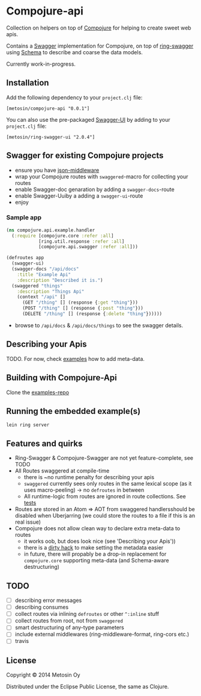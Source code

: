 # Compojure-api

Collection on helpers on top of [Compojure](https://github.com/weavejester/compojure) for helping to create sweet web apis.

Contains a [Swagger](https://github.com/wordnik/swagger-core/wiki) implementation for Compojure, on top of [ring-swagger](https://github.com/metosin/ring-swagger) using [Schema](https://github.com/Prismatic/schema) to describe and coarse the data models.

Currently work-in-progress.

## Installation

Add the following dependency to your `project.clj` file:

    [metosin/compojure-api "0.0.1"]

You can also use the pre-packaged [Swagger-UI](https://github.com/wordnik/swagger-ui) by adding to your `project.clj` file:

    [metosin/ring-swagger-ui "2.0.4"]

## Swagger for existing Compojure projects


- ensure you have [json-middleware](https://github.com/ring-clojure/ring-json) 
- wrap your Compojure routes with `swaggered`-macro for collecting your routes
- enable Swagger-doc genaration by adding a `swagger-docs`-route
- enable Swagger-Uuiby a adding a `swagger-ui`-route
- enjoy

### Sample app

```clojure
(ns compojure.api.example.handler
  (:require [compojure.core :refer :all]
            [ring.util.response :refer :all]
            [compojure.api.swagger :refer :all]))

(defroutes app
  (swagger-ui)
  (swagger-docs "/api/docs"
    :title "Example Api"
    :description "Described it is.")
  (swaggered "things"
    :description "Things Api"
    (context "/api" []
      (GET "/thing" [] (response {:get "thing"}))
      (POST "/thing" [] (response {:post "thing"}))
      (DELETE "/thing" [] (response {:delete "thing"})))))
```

- browse to ```/api/docs``` & ```/api/docs/things``` to see the swagger details.

## Describing your Apis

TODO. For now, check [examples](https://github.com/metosin/compojure-api/tree/master/src/compojure/api/example) how to add meta-data.

## Building with Compojure-Api

Clone the [examples-repo](https://github.com/metosin/compojure-api-examples)

## Running the embedded example(s)

```lein ring server```

## Features and quirks

- Ring-Swagger & Compojure-Swagger are not yet feature-complete, see TODO
- All Routes swaggered at compile-time
  - there is ~no runtime penalty for describing your apis
  - `swaggered` currently sees only routes in the same lexical scope (as it uses macro-peeling) -> no `defroutes` in between
  - All runtime-logic from routes are ignored in route collections. See [tests](https://github.com/metosin/compojure-api/blob/master/test/compojure/api/swagger_test.clj#L6-L51) 
- Routes are stored in an Atom => AOT from swaggered handlersshould be disabled  when Uberjarring (we could store the routes to a file if this is an real issue)
- Compojure does not allow clean way to declare extra meta-data to routes
  - it works oob, but does look nice (see 'Describing your Apis'))
  - there is a [dirty hack](https://github.com/metosin/compojure-api/blob/master/src/compojure/api/pimp.clj) to make setting the metadata easier
  - in future, there will propably be a drop-in replacement for `compojure.core` supporting meta-data (and Schema-aware destructuring)

## TODO
- [ ] describing error messages
- [ ] describing consumes
- [ ] collect routes via inlining `defroutes` or other `^:inline` stuff
- [ ] collect routes from root, not from `swaggered`
- [ ] smart destructuring of any-type parameters
- [ ] include external middlewares (ring-middleware-format, ring-cors etc.)
- [ ] travis

## License

Copyright © 2014 Metosin Oy

Distributed under the Eclipse Public License, the same as Clojure.
